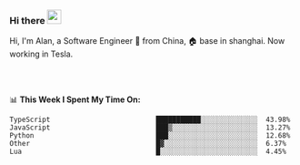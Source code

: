 ### Hi there <img src="https://media.giphy.com/media/hvRJCLFzcasrR4ia7z/giphy.gif" width="25px">

<!-- ![visitors](https://visitor-badge.glitch.me/badge?page_id=dislfyer.dislfyer) -->

Hi, I'm Alan, a Software Engineer 🚀 from China, 🏠 base in shanghai. Now working in Tesla.

<br/>
<br/>

📊 **This Week I Spent My Time On:**


<!--START_SECTION:waka-->

```text
TypeScript                          ███████████░░░░░░░░░░░░░░  43.98%
JavaScript                          ███▒░░░░░░░░░░░░░░░░░░░░░  13.27%
Python                              ███░░░░░░░░░░░░░░░░░░░░░░  12.68%
Other                               █▓░░░░░░░░░░░░░░░░░░░░░░░  6.37%
Lua                                 █░░░░░░░░░░░░░░░░░░░░░░░░  4.45%
```

<!--END_SECTION:waka-->

<!--
**About Me:**
 -->
